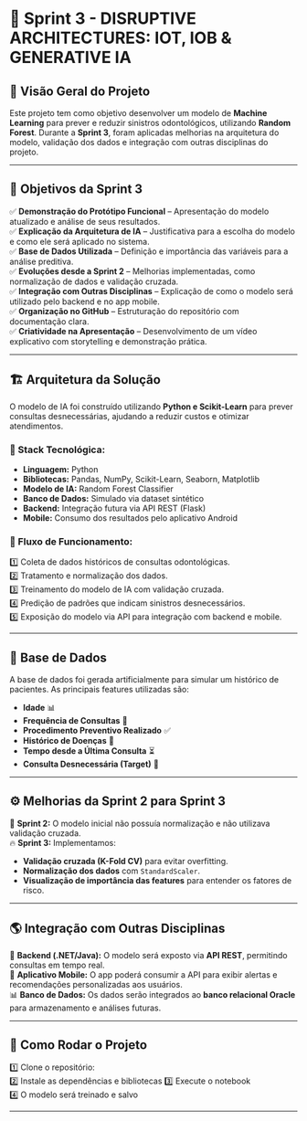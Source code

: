 # 📌 Sprint 3 - DISRUPTIVE ARCHITECTURES: IOT, IOB & GENERATIVE IA

## 🔹 **Visão Geral do Projeto**
Este projeto tem como objetivo desenvolver um modelo de **Machine Learning** para prever e reduzir sinistros odontológicos, utilizando **Random Forest**. Durante a **Sprint 3**, foram aplicadas melhorias na arquitetura do modelo, validação dos dados e integração com outras disciplinas do projeto.

---

## 📍 **Objetivos da Sprint 3**
✅ **Demonstração do Protótipo Funcional** – Apresentação do modelo atualizado e análise de seus resultados.  
✅ **Explicação da Arquitetura de IA** – Justificativa para a escolha do modelo e como ele será aplicado no sistema.  
✅ **Base de Dados Utilizada** – Definição e importância das variáveis para a análise preditiva.  
✅ **Evoluções desde a Sprint 2** – Melhorias implementadas, como normalização de dados e validação cruzada.  
✅ **Integração com Outras Disciplinas** – Explicação de como o modelo será utilizado pelo backend e no app mobile.  
✅ **Organização no GitHub** – Estruturação do repositório com documentação clara.  
✅ **Criatividade na Apresentação** – Desenvolvimento de um vídeo explicativo com storytelling e demonstração prática.  

---

## 🏗 **Arquitetura da Solução**
O modelo de IA foi construído utilizando **Python e Scikit-Learn** para prever consultas desnecessárias, ajudando a reduzir custos e otimizar atendimentos.

### **🔹 Stack Tecnológica:**
- **Linguagem:** Python  
- **Bibliotecas:** Pandas, NumPy, Scikit-Learn, Seaborn, Matplotlib  
- **Modelo de IA:** Random Forest Classifier  
- **Banco de Dados:** Simulado via dataset sintético  
- **Backend:** Integração futura via API REST (Flask)  
- **Mobile:** Consumo dos resultados pelo aplicativo Android  

### **🔹 Fluxo de Funcionamento:**
1️⃣ Coleta de dados históricos de consultas odontológicas.  
2️⃣ Tratamento e normalização dos dados.  
3️⃣ Treinamento do modelo de IA com validação cruzada.  
4️⃣ Predição de padrões que indicam sinistros desnecessários.  
5️⃣ Exposição do modelo via API para integração com backend e mobile.  

---

## 🔬 **Base de Dados**
A base de dados foi gerada artificialmente para simular um histórico de pacientes. As principais features utilizadas são:
- **Idade** 📊
- **Frequência de Consultas** 📅
- **Procedimento Preventivo Realizado** ✅
- **Histórico de Doenças** 🏥
- **Tempo desde a Última Consulta** ⏳
- **Consulta Desnecessária (Target)** 🚨

---

## ⚙ **Melhorias da Sprint 2 para Sprint 3**
🚀 **Sprint 2:** O modelo inicial não possuía normalização e não utilizava validação cruzada.  
🔥 **Sprint 3:** Implementamos:
- **Validação cruzada (K-Fold CV)** para evitar overfitting.  
- **Normalização dos dados** com `StandardScaler`.  
- **Visualização de importância das features** para entender os fatores de risco.  

---

## 🌎 **Integração com Outras Disciplinas**
📡 **Backend (.NET/Java):** O modelo será exposto via **API REST**, permitindo consultas em tempo real.  
📱 **Aplicativo Mobile:** O app poderá consumir a API para exibir alertas e recomendações personalizadas aos usuários.  
📊 **Banco de Dados:** Os dados serão integrados ao **banco relacional Oracle** para armazenamento e análises futuras.  

---

## 🚀 **Como Rodar o Projeto**
1️⃣ Clone o repositório:  
2️⃣ Instale as dependências e bibliotecas
3️⃣ Execute o notebook  
4️⃣ O modelo será treinado e salvo

---
